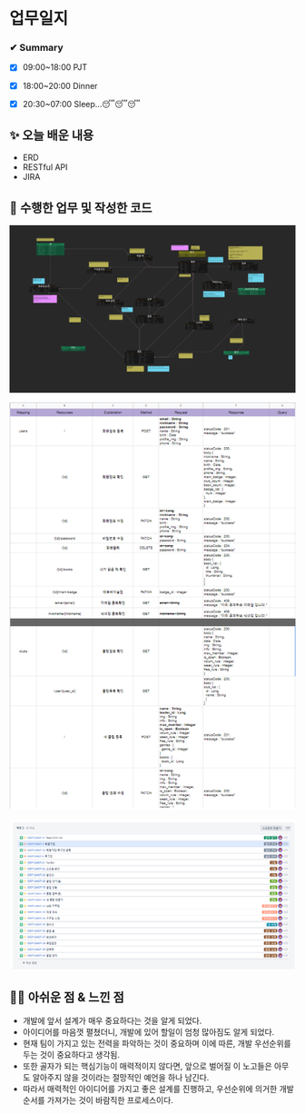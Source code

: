 # 업무일지

### ✔ Summary

- [x] 09:00~18:00 PJT
- [x] 18:00~20:00 Dinner
- [x] 20:30~07:00 Sleep...😴😴😴



## ✨ 오늘 배운 내용

- ERD
- RESTful API
- JIRA




## 👀 수행한 업무 및 작성한 코드

![image-20210724092217460](README.assets/image-20210724092217460.png)

![image-20210724092326133](README.assets/image-20210724092326133.png)

![image-20210724092350613](README.assets/image-20210724092350613.png)

## 🐱‍💻 아쉬운 점 & 느낀 점

- 개발에 앞서 설계가 매우 중요하다는 것을 알게 되었다.
- 아이디어를 마음껏 펼쳤더니, 개발에 있어 할일이 엄청 많아짐도 알게 되었다.
- 현재 팀이 가지고 있는 전력을 파악하는 것이 중요하며 이에 따른, 개발 우선순위를 두는 것이 중요하다고 생각됨.
- 또한 골자가 되는 핵심기능이 매력적이지 않다면, 앞으로 벌어질 이 노고들은 아무도 알아주지 않을 것이라는 절망적인 예언을 하나 남긴다.
- 따라서 매력적인 아이디어를 가지고 좋은 설계를 진행하고, 우선순위에 의거한 개발순서를 가져가는 것이 바람직한 프로세스이다.

 

